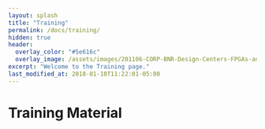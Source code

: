 ```yaml
---
layout: splash
title: "Training"
permalink: /docs/training/
hidden: true
header:
  overlay_color: "#5e616c"
  overlay_image: /assets/images/201106-CORP-BNR-Design-Centers-FPGAs-and-plds-Banner-2880x280.jpg
excerpt: "Welcome to the Training page."
last_modified_at: 2018-01-10T11:22:01-05:00
---
```


# Training Material
